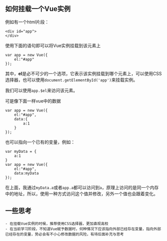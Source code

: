 ## 如何挂载一个Vue实例

例如有一个html片段：

```
<div id="app">
</div>
```
使用下面的语句即可以将Vue实例挂载到该元素上
```
var app = new Vue({
	el:"#app"
});
```
其中，**el**是必不可少的一个选项，它表示该实例挂载到哪个元素上，可以使用CSS选择器，也可以使用`document.getElementById('app')`来挂载实例。

我们可以使用`app.$el`来访问该元素。

可是像下面一样vue中的数据
```
var app = new Vue({
	el:"#app",
	data:{
		a:1
	}
});
```
也可以指向一个已有的变量，例如：
```
var myData = {
	a:1
}
var app = new Vue({
	el:"#app",
	data:myData
});
```
在上面，我通过`myData.a`或者`app.a`都可以访问到`a`，原理上访问的是同一个内存中的地址，所以，使用一种方式访问这个值并修改，另外一个值也会跟着变化。

## 一些思考
	- 在挂载Vue实例的时候，推荐使用CSS选择器，更加直观高校
	- 在当前学习阶段，不知道Vue赋予数据时，何种情况下应该指向外部已经存在变量，指向外部已经存在的变量，势必会有不小心修改数据的风险，有待后面补充与思考
